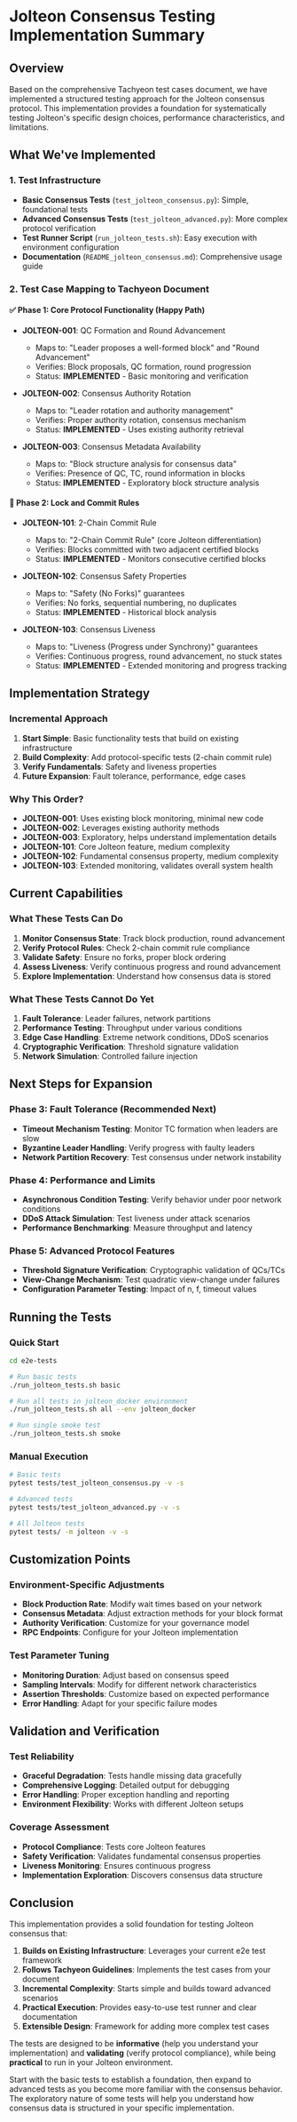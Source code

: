# Jolteon Consensus Testing Implementation Summary

## Overview

Based on the comprehensive Tachyeon test cases document, we have implemented a structured testing approach for the Jolteon consensus protocol. This implementation provides a foundation for systematically testing Jolteon's specific design choices, performance characteristics, and limitations.

## What We've Implemented

### 1. Test Infrastructure
- **Basic Consensus Tests** (`test_jolteon_consensus.py`): Simple, foundational tests
- **Advanced Consensus Tests** (`test_jolteon_advanced.py`): More complex protocol verification
- **Test Runner Script** (`run_jolteon_tests.sh`): Easy execution with environment configuration
- **Documentation** (`README_jolteon_consensus.md`): Comprehensive usage guide

### 2. Test Case Mapping to Tachyeon Document

#### ✅ **Phase 1: Core Protocol Functionality (Happy Path)**
- **JOLTEON-001**: QC Formation and Round Advancement
  - Maps to: "Leader proposes a well-formed block" and "Round Advancement"
  - Verifies: Block proposals, QC formation, round progression
  - Status: **IMPLEMENTED** - Basic monitoring and verification

- **JOLTEON-002**: Consensus Authority Rotation  
  - Maps to: "Leader rotation and authority management"
  - Verifies: Proper authority rotation, consensus mechanism
  - Status: **IMPLEMENTED** - Uses existing authority retrieval

- **JOLTEON-003**: Consensus Metadata Availability
  - Maps to: "Block structure analysis for consensus data"
  - Verifies: Presence of QC, TC, round information in blocks
  - Status: **IMPLEMENTED** - Exploratory block structure analysis

#### 🔄 **Phase 2: Lock and Commit Rules**
- **JOLTEON-101**: 2-Chain Commit Rule
  - Maps to: "2-Chain Commit Rule" (core Jolteon differentiation)
  - Verifies: Blocks committed with two adjacent certified blocks
  - Status: **IMPLEMENTED** - Monitors consecutive certified blocks

- **JOLTEON-102**: Consensus Safety Properties
  - Maps to: "Safety (No Forks)" guarantees
  - Verifies: No forks, sequential numbering, no duplicates
  - Status: **IMPLEMENTED** - Historical block analysis

- **JOLTEON-103**: Consensus Liveness
  - Maps to: "Liveness (Progress under Synchrony)" guarantees
  - Verifies: Continuous progress, round advancement, no stuck states
  - Status: **IMPLEMENTED** - Extended monitoring and progress tracking

## Implementation Strategy

### **Incremental Approach**
1. **Start Simple**: Basic functionality tests that build on existing infrastructure
2. **Build Complexity**: Add protocol-specific tests (2-chain commit rule)
3. **Verify Fundamentals**: Safety and liveness properties
4. **Future Expansion**: Fault tolerance, performance, edge cases

### **Why This Order?**
- **JOLTEON-001**: Uses existing block monitoring, minimal new code
- **JOLTEON-002**: Leverages existing authority methods
- **JOLTEON-003**: Exploratory, helps understand implementation details
- **JOLTEON-101**: Core Jolteon feature, medium complexity
- **JOLTEON-102**: Fundamental consensus property, medium complexity  
- **JOLTEON-103**: Extended monitoring, validates overall system health

## Current Capabilities

### **What These Tests Can Do**
1. **Monitor Consensus State**: Track block production, round advancement
2. **Verify Protocol Rules**: Check 2-chain commit rule compliance
3. **Validate Safety**: Ensure no forks, proper block ordering
4. **Assess Liveness**: Verify continuous progress and round advancement
5. **Explore Implementation**: Understand how consensus data is stored

### **What These Tests Cannot Do Yet**
1. **Fault Tolerance**: Leader failures, network partitions
2. **Performance Testing**: Throughput under various conditions
3. **Edge Case Handling**: Extreme network conditions, DDoS scenarios
4. **Cryptographic Verification**: Threshold signature validation
5. **Network Simulation**: Controlled failure injection

## Next Steps for Expansion

### **Phase 3: Fault Tolerance (Recommended Next)**
- **Timeout Mechanism Testing**: Monitor TC formation when leaders are slow
- **Byzantine Leader Handling**: Verify progress with faulty leaders
- **Network Partition Recovery**: Test consensus under network instability

### **Phase 4: Performance and Limits**
- **Asynchronous Condition Testing**: Verify behavior under poor network conditions
- **DDoS Attack Simulation**: Test liveness under attack scenarios
- **Performance Benchmarking**: Measure throughput and latency

### **Phase 5: Advanced Protocol Features**
- **Threshold Signature Verification**: Cryptographic validation of QCs/TCs
- **View-Change Mechanism**: Test quadratic view-change under failures
- **Configuration Parameter Testing**: Impact of n, f, timeout values

## Running the Tests

### **Quick Start**
```bash
cd e2e-tests

# Run basic tests
./run_jolteon_tests.sh basic

# Run all tests in jolteon_docker environment
./run_jolteon_tests.sh all --env jolteon_docker

# Run single smoke test
./run_jolteon_tests.sh smoke
```

### **Manual Execution**
```bash
# Basic tests
pytest tests/test_jolteon_consensus.py -v -s

# Advanced tests  
pytest tests/test_jolteon_advanced.py -v -s

# All Jolteon tests
pytest tests/ -m jolteon -v -s
```

## Customization Points

### **Environment-Specific Adjustments**
- **Block Production Rate**: Modify wait times based on your network
- **Consensus Metadata**: Adjust extraction methods for your block format
- **Authority Verification**: Customize for your governance model
- **RPC Endpoints**: Configure for your Jolteon implementation

### **Test Parameter Tuning**
- **Monitoring Duration**: Adjust based on consensus speed
- **Sampling Intervals**: Modify for different network characteristics
- **Assertion Thresholds**: Customize based on expected performance
- **Error Handling**: Adapt for your specific failure modes

## Validation and Verification

### **Test Reliability**
- **Graceful Degradation**: Tests handle missing data gracefully
- **Comprehensive Logging**: Detailed output for debugging
- **Error Handling**: Proper exception handling and reporting
- **Environment Flexibility**: Works with different Jolteon setups

### **Coverage Assessment**
- **Protocol Compliance**: Tests core Jolteon features
- **Safety Verification**: Validates fundamental consensus properties
- **Liveness Monitoring**: Ensures continuous progress
- **Implementation Exploration**: Discovers consensus data structure

## Conclusion

This implementation provides a solid foundation for testing Jolteon consensus that:

1. **Builds on Existing Infrastructure**: Leverages your current e2e test framework
2. **Follows Tachyeon Guidelines**: Implements the test cases from your document
3. **Incremental Complexity**: Starts simple and builds toward advanced scenarios
4. **Practical Execution**: Provides easy-to-use test runner and clear documentation
5. **Extensible Design**: Framework for adding more complex test cases

The tests are designed to be **informative** (help you understand your implementation) and **validating** (verify protocol compliance), while being **practical** to run in your Jolteon environment.

Start with the basic tests to establish a foundation, then expand to advanced tests as you become more familiar with the consensus behavior. The exploratory nature of some tests will help you understand how consensus data is structured in your specific implementation.
